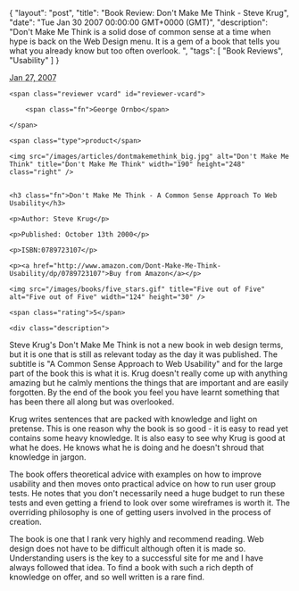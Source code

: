 {
  "layout": "post",
  "title": "Book Review: Don't Make Me Think - Steve Krug",
  "date": "Tue Jan 30 2007 00:00:00 GMT+0000 (GMT)",
  "description": "Don't Make Me Think is a solid dose of common sense at a time when hype is back on the Web Design menu. It is a gem of a book that tells you what you already know but too often overlook. ",
  "tags": [
    "Book Reviews",
    "Usability"
  ]
}

<abbr class="dtreviewed" title="20070127T1100">Jan 27, 2007</abbr>
	
	<span class="reviewer vcard" id="reviewer-vcard">
	
		<span class="fn">George Ornbo</span>
	
	</span>
	
	<span class="type">product</span>
	
	<img src="/images/articles/dontmakemethink_big.jpg" alt="Don't Make Me Think" title="Don't Make Me Think" width="190" height="248" class="right" />
	
	
	<h3 class="fn">Don't Make Me Think - A Common Sense Approach To Web Usability</h3>
	
	<p>Author: Steve Krug</p>
	
	<p>Published: October 13th 2000</p>
	
	<p>ISBN:0789723107</p>
	
	<p><a href="http://www.amazon.com/Dont-Make-Me-Think-Usability/dp/0789723107">Buy from Amazon</a></p>
	
	<img src="/images/books/five_stars.gif" title="Five out of Five" alt="Five out of Five" width="124" height="30" />
	
	<span class="rating">5</span>
	
	<div class="description">
	
<p>Steve Krug's Don't Make Me Think is not a new book in web design terms, but it is one that is still as relevant today as the day it was published. The subtitle is "A Common Sense Approach to Web Usability" and for the large part of the book this is what it is. Krug doesn't really come up with anything amazing but he calmly mentions the things that are important and are easily forgotten. By the end of the book you feel you have learnt something that has been there all along but was overlooked.</p> 

<p>Krug writes sentences that are packed with knowledge and light on pretense. This is one reason why the book is so good - it is easy to read yet contains some heavy knowledge. It is also easy to see why Krug is good at what he does. He knows what he is doing and he doesn't shroud that knowledge in jargon.</p> 


<p>The book offers theoretical advice with examples on how to improve usability and then moves onto practical advice on how to run user group tests. He notes that you don't necessarily need a huge budget to run these tests and even getting a friend to look over some wireframes is worth it. The overriding philosophy is one of getting users involved in the process of creation.</p>

<p>The book is one that I rank very highly and recommend reading. Web design does not have to be difficult although often it is made so. Understanding users is the key to a successful site for me and I have always followed that idea. To find a book with such a rich depth of knowledge on offer, and so well written is a rare find.</p> 
	</div>
</div>
